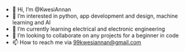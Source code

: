 - 👋 Hi, I’m @KwesiAnnan
- 👀 I’m interested in python, app development and design, machine learning and AI
- 🌱 I’m currently learning electrical and electronic engineering
- 💞️ I’m looking to collaborate on any projects for a beginner in code
- 📫 How to reach me via 99kwesiannan@gmail.com

<!---
KwesiAnnan/KwesiAnnan is a ✨ special ✨ repository because its `README.md` (this file) appears on your GitHub profile.
You can click the Preview link to take a look at your changes.
--->

